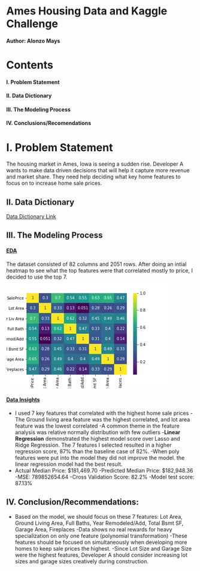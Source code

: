 # Ames Housing Data and Kaggle Challenge
#### Author: Alonzo Mays

# Contents
#### I. Problem Statement

#### II. Data Dictionary
#### III. The Modeling Process
#### IV. Conclusions/Recomendations

# I. Problem Statement

The housing market in Ames, Iowa is seeing a sudden rise. Developer A wants to make data driven 
 decisions that will help it capture more revenue and market share.  They need help 
 deciding what key home features to focus on to increase home sale prices.
## II. Data Dictionary
<a href='https://www.kaggle.com/c/dsi-920-ames/data'>Data Dictionary Link</a>
## III. The Modeling Process
#### <u>EDA</u>
The dataset consisted of 82 columns and 2051 rows.  After doing an intial heatmap to see what the top features were that correlated mostly to price, I decided to use the top 7.
<img src='./images/7feat.png'>

#### <u>Data Insights</u>
- I used 7 key features that correlated with the highest home sale prices
-The Ground living area feature was the highest correlated, and lot area feature was the lowest correlated
-A common theme in the feature analysis was relative normally distribution with few outliers
-**Linear Regression** demonstrated the highest model score over Lasso and Ridge Regression. The 7 features I selected resulted in 
 a higher regression score, 87% than the baseline case of 82%. 
-When poly features were put into the model they did not improve the model. the linear regression model had the best result.  
- Actual Median Price: $181,469.70
-Predicted Median Price: $182,948.36
-MSE: 789852654.64
-Cross Validation Score: 82.2%
-Model test score: 87.13%



## IV. Conclusion/Recommendations:
- Based on the model, we should focus on these 7 features: Lot Area, Ground Living Area, Full Baths, Year Remodeled/Add, Total Bsmt SF, Garage Area, Fireplaces
-Data shows no real rewards for heavy specialization on only one feature (polynomial transformation)
-These features should be focused on simultaneously when developing more homes to keep sale prices the highest.
-Since Lot Size and Garage Size were the highest features, Developer A should consider increasing lot sizes and garage sizes creatively during construction. 

